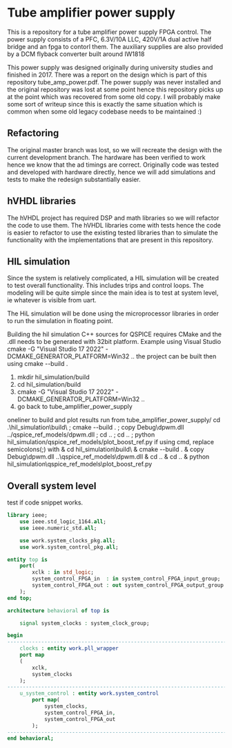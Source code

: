 # Tube amplifier power supply

This is a repository for a tube amplifier power supply FPGA control. The power supply consists of a PFC, 6.3V/10A LLC, 420V/1A dual active half bridge and an fpga to contorl them. The auxiliary supplies are also provided by a DCM flyback converter built around IW1818

This power supply was designed originally during university studies and finished in 2017. There was a report on the design which is part of this repository tube_amp_power.pdf. The power supply was never installed and the original repository was lost at some point hence this repository picks up at the point which was recovered from some old copy. I will probably make some sort of writeup since this is exactly the same situation which is common when some old legacy codebase needs to be maintained :)

## Refactoring
The original master branch was lost, so we will recreate the design with the current development branch. The hardware has been verified to work hence we know that the ad timings are correct. Originally code was tested and developed with hardware directly, hence we will add simulations and tests to make the redesign substantially easier.

## hVHDL libraries
The hVHDL project has required DSP and math libraries so we will refactor the code to use them. The hVHDL libraries come with tests hence the code is easier to refactor to use the existing tested libraries than to simulate the functionality with the implementations that are present in this repository.

## HIL simulation
Since the system is relatively complicated, a HIL simulation will be created to test overall functionality. This includes trips and control loops. The modeling will be quite simple since the main idea is to test at system level, ie whatever is visible from uart.

The HiL simulation will be done using the microprocessor libraries in order to run the simulation in floating point.

Building the hil simulation C++ sources for QSPICE requires CMake and the .dll needs to be generated with 32bit platform. Example using Visual Studio 
cmake -G "Visual Studio 17 2022" -DCMAKE_GENERATOR_PLATFORM=Win32 ..
the project can be built then using
cmake --build .


1. mkdir hil_simulation/build
2. cd hil_simulation/build
3. cmake -G "Visual Studio 17 2022" -DCMAKE_GENERATOR_PLATFORM=Win32 ..
4. go back to tube_amplifier_power_supply


oneliner to build and plot results run from tube_amplifier_power_supply/
cd .\hil_simulation\build\ ; cmake --build . ; copy Debug\dpwm.dll ../qspice_ref_models/dpwm.dll ; cd .. ; cd .. ; python hil_simulation/qspice_ref_models/plot_boost_ref.py
if using cmd, replace semicolons(;) with &
cd hil_simulation\build\ & cmake --build . & copy Debug\dpwm.dll ..\qspice_ref_models\dpwm.dll & cd .. & cd .. & python hil_simulation\qspice_ref_models\plot_boost_ref.py

## Overall system level 

test if code snippet works.

```vhdl
library ieee;
    use ieee.std_logic_1164.all;
    use ieee.numeric_std.all;

    use work.system_clocks_pkg.all;
    use work.system_control_pkg.all;

entity top is
    port(
	    xclk : in std_logic;
        system_control_FPGA_in  : in system_control_FPGA_input_group;
        system_control_FPGA_out : out system_control_FPGA_output_group
    );
end top;

architecture behavioral of top is

    signal system_clocks : system_clock_group;

begin
------------------------------------------------------------------------
    clocks : entity work.pll_wrapper
	port map
	(
		xclk,
        system_clocks
	);
------------------------------------------------------------------------
    u_system_control : entity work.system_control
        port map(
            system_clocks,
            system_control_FPGA_in,
            system_control_FPGA_out
        );
------------------------------------------------------------------------
end behavioral;
```

